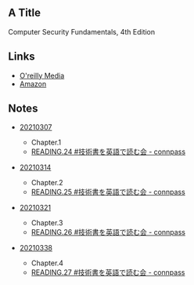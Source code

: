 ## A Title
Computer Security Fundamentals, 4th Edition

## Links
* [O'reilly Media](https://learning.oreilly.com/library/view/computer-security-fundamentals/9780135774854/)
* [Amazon](https://www.amazon.com/dp/0135774772)

## Notes
- [20210307](./20210307)
  - Chapter.1
  - [READING.24 #技術書を英語で読む会 - connpass](https://reading.connpass.com/event/203283/)

- [20210314](./20210314)
  - Chapter.2
  - [READING.25 #技術書を英語で読む会 - connpass](https://reading.connpass.com/event/204645/)

- [20210321](./20210321)
  - Chapter.3
  - [READING.26 #技術書を英語で読む会 - connpass](https://reading.connpass.com/event/206092/)

- [20210338](./20210328)
  - Chapter.4
  - [READING.27 #技術書を英語で読む会 - connpass](https://reading.connpass.com/event/206093/)
